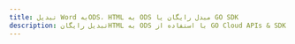 ---title: تبدیل Word بهODS، HTML به ODS مبدل رایگان یا GO SDKdescription: تبدیل رایگانHTML به ODS با استفاده از GO Cloud APIs & SDK. همچنین اسناد Microsoft Word و OpenOffice را در Cloud ایجاد، ویرایش و رندر کنید.---